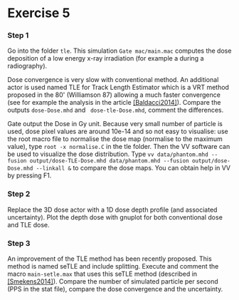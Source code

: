 # Exercise 5


### Step 1

Go into the folder ```tle```. This simulation ```Gate mac/main.mac``` computes the dose deposition of a low energy x-ray irradiation (for example a during a radiography).

Dose convergence is very slow with conventional method. An additional actor is used named TLE for Track Length Estimator which is a VRT method proposed in the 80' (Williamson 87) allowing a much faster convergence (see for example the analysis in the article [[Baldacci2014]](https://www.creatis.insa-lyon.fr/site/en/publications/BALD-15)). Compare the outputs ```dose-Dose.mhd``` and ``` dose-tle-Dose.mhd```, comment the differences.

Gate output the Dose in Gy unit. Because very small number of particle is used, dose pixel values are around 10e-14 and so not easy to visualise: use the root macro file to normalise the dose map (normalise to the maximum value), type ```root -x normalise.C``` in the tle folder. Then the VV software can be used to visualize the dose distribution. Type ```vv data/phantom.mhd --fusion output/dose-TLE-Dose.mhd data/phantom.mhd --fusion output/dose-Dose.mhd --linkall &``` to compare the dose maps. You can obtain help in VV by pressing F1.

### Step 2

Replace the 3D dose actor with a 1D dose depth profile (and associated uncertainty). Plot the depth dose with gnuplot for both conventional dose and TLE dose.

### Step 3

An improvement of the TLE method has been recently proposed. This method is named seTLE and include splitting. Execute and comment the macro ```main-setle.max``` that uses this seTLE method (described in [[Smekens2014]](https://www.creatis.insa-lyon.fr/site/en/publications/SMEK-14)). Compare the number of simulated particle per second (PPS in the stat file), compare the dose convergence and the uncertainty.
